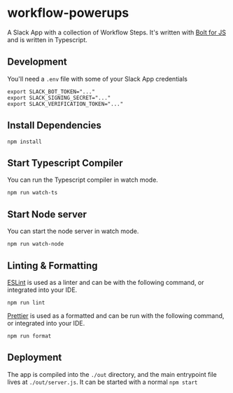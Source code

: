 # workflow-powerups

A Slack App with a collection of Workflow Steps. It's written with [Bolt for JS](https://slack.dev/bolt) and is written in Typescript.

## Development

You'll need a `.env` file with some of your Slack App credentials

```.env
export SLACK_BOT_TOKEN="..."
export SLACK_SIGNING_SECRET="..."
export SLACK_VERIFICATION_TOKEN="..."
```

## Install Dependencies

```
npm install
```

## Start Typescript Compiler
You can run the Typescript compiler in watch mode.

```
npm run watch-ts
```

## Start Node server
You can start the node server in watch mode.

```
npm run watch-node
```

## Linting & Formatting

[ESLint](https://eslint.org/) is used as a linter and can be with the following command, or integrated into your IDE.
```
npm run lint
```

[Prettier]() is used as a formatted and can be run with the following command, or integrated into your IDE.
```
npm run format
```

## Deployment
The app is compiled into the `./out` directory, and the main entrypoint file lives at `./out/server.js`. It can be started with a normal `npm start`
